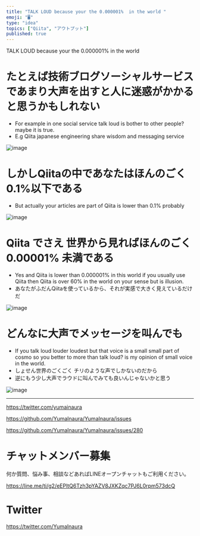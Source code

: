 ```yaml
---
title: "TALK LOUD because your the 0.000001%  in the world "
emoji: "🖥"
type: "idea"
topics: ["Qiita", "アウトプット"]
published: true
---
```


TALK LOUD because your the 0.000001%  in the world

# たとえば技術ブログソーシャルサービスであまり大声を出すと人に迷惑がかかると思うかもしれない

- For example in one social service talk loud is bother to other people? maybe it is true.
- E.g Qiita japanese engineering share wisdom and messaging service

![image](https://user-images.githubusercontent.com/13635059/50733701-c1e18780-11d5-11e9-84a2-db1e643f024c.png)

# しかしQiitaの中であなたはほんのごく0.1%以下である

- But actually your articles are part of Qiita is lower than 0.1% probably

![image](https://user-images.githubusercontent.com/13635059/50733711-e178b000-11d5-11e9-92ff-388b40bdff98.png)

# Qiita でさえ 世界から見ればほんのごく 0.00001% 未満である

- Yes and Qiita  is lower than 0.000001% in this world if you usually use Qiita then Qiita is over 60% in the world on your sense but is illusion.  
- あなたがふだんQiitaを使っているから、それが実感で大きく見えているだけだ

![image](https://user-images.githubusercontent.com/13635059/50733708-d4f45780-11d5-11e9-9638-c759898fd87f.png)

# どんなに大声でメッセージを叫んでも

- If you talk loud louder loudest but that voice is a small small part of cosmo so you better to more than talk loud? is my opinion of small voice in the world.
- しょせん世界のごくごく チリのような声でしかないのだから
- 逆にもう少し大声でラウドに叫んでみても良いんじゃないかと思う

![image](https://user-images.githubusercontent.com/13635059/50733723-2dc3f000-11d6-11e9-97fd-31c47734d209.png)

---

https://twitter.com/yumainaura

https://github.com/YumaInaura/YumaInaura/issues

https://github.com/YumaInaura/YumaInaura/issues/280








<!-- Update From Qiita API -->

# チャットメンバー募集


何か質問、悩み事、相談などあればLINEオープンチャットもご利用ください。

https://line.me/ti/g2/eEPltQ6Tzh3pYAZV8JXKZqc7PJ6L0rpm573dcQ





# Twitter


https://twitter.com/YumaInaura


<!-- Update From Qiita API -->


